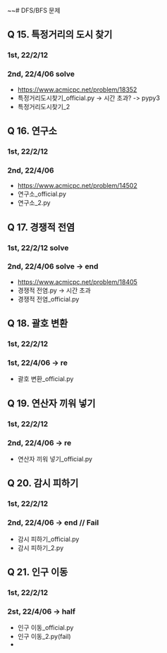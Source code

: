 ~~# DFS/BFS 문제

## Q 15. 특정거리의 도시 찾기
### 1st, 22/2/12
### 2nd, 22/4/06 solve

- https://www.acmicpc.net/problem/18352
- 특정거리도시찾기_official.py -> 시간 초과? -> pypy3
- 특정거리도시찾기_2 

## Q 16. 연구소
### 1st, 22/2/12
### 2nd, 22/4/06

- https://www.acmicpc.net/problem/14502
- 연구소_official.py
- 연구소_2.py

## Q 17. 경쟁적 전염
### 1st, 22/2/12 solve
### 2nd, 22/4/06 solve -> end

- https://www.acmicpc.net/problem/18405
- 경쟁적 전염.py -> 시간 초과
- 경쟁적 전염_official.py

## Q 18. 괄호 변환
### 1st, 22/2/12
### 1st, 22/4/06 -> re

 - 괄호 변환_official.py

## Q 19. 연산자 끼워 넣기
### 1st, 22/2/12
### 2nd, 22/4/06 -> re

 - 연산자 끼워 넣기_official.py

## Q 20. 감시 피하기
### 1st, 22/2/12
### 2nd, 22/4/06 -> end // Fail

 - 감시 피하기_official.py
 - 감시 피하기_2.py

## Q 21. 인구 이동
### 1st, 22/2/12
### 2st, 22/4/06 -> half

 - 인구 이동_official.py
 - 인구 이동_2.py(fail)
 - 